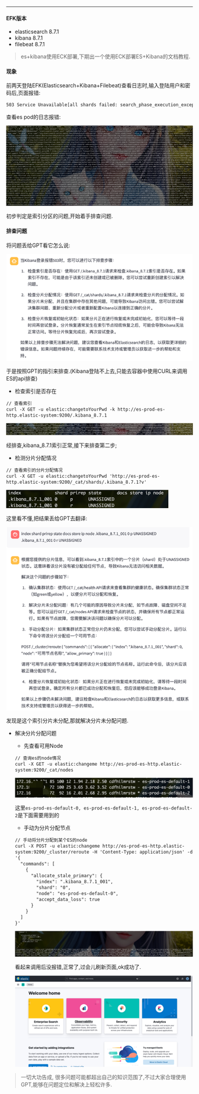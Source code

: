 <article-title title="Kibana报错503排查"></article-title>

<article-meta created="2023年09月04日" updated="2023年09月04日"></article-meta>

--- 
#### EFK版本
* elasticsearch 8.7.1
* kibana 8.7.1
* filebeat 8.7.1

> es+kibana使用ECK部署,下期出一个使用ECK部署ES+Kibana的文档教程.


#### 现象
前两天登陆EFK(Elasticsearch+Kibana+Filebeat)查看日志时,输入登陆用户和密码后,页面报错:
```html
503 Service Unavailable[all shards failed: search_phase_execution_exception\n\tRoot causes:\n\t\tno_shard_available_action_exception: null]: all shards failed
```
查看es pod的日志报错:

![503.png](./static/kibana-503.png)

初步判定是索引分区的问题,开始着手排查问题.

#### 排查问题
将问题丢给GPT看它怎么说:

![503.png](./static/kibana-503-gpt.png)

于是按照GPT的指引来排查.(Kibana登陆不上去,只能去容器中使用CURL来调用ES的api排查)

* 检查索引是否存在
```shell
// 查看索引
curl -X GET -u elastic:changetoYourPwd -k http://es-prod-es-http.elastic-system:9200/.kibana_8.7.1
```
![index](./static/kibana-503-index.png)

经排查,kibana_8.7.1索引正常,接下来排查第二步;

* 检测分片分配情况
```shell
// 查看索引的分片分配情况
curl -X GET -u elastic:changetoYourPwd 'http://es-prod-es-http.elastic-system:9200/_cat/shards/.kibana_8.7.1?v'
```
![shard](./static/kibana-503-shard.png)

这里看不懂,把结果丢给GPT去翻译:

![shard-unassigned](./static/kibana-503-shard-unassigned.png)

发现是这个索引分片未分配,那就解决分片未分配问题.

* 解决分片分配问题
  * 先查看可用Node
  ```shell
  // 查询es的node情况
  curl -X GET -u elastic:changeme http://es-prod-es-http.elastic-system:9200/_cat/nodes
  ```
  
  ![node](./static/kibana-503-node.png)
  
  这里`es-prod-es-default-0, es-prod-es-default-1, es-prod-es-default-2`是下面需要用到的
  * 手动为分片分配节点
  ```shell
  // 手动将分片分配到某个ES的node
  curl -X POST -u elastic:changeme http://es-prod-es-http.elastic-system:9200/_cluster/reroute -H 'Content-Type: application/json' -d '{
    "commands": [
      {
        "allocate_stale_primary": {
          "index": ".kibana_8.7.1_001",
          "shard": "0",
          "node": "es-prod-es-default-0",
          "accept_data_loss": true
        }
      }
    ]
  }'
  ```
  
  ![img.png](static/kibana-503-node-fix.png)
  
  看起来调用后没报错,正常了,过会儿刷新页面,ok成功了.

  ![ok](static/kibana-503-ok.png)

> 一切大功告成, 很多问题可能都超出自己的知识范围了,不过大家合理使用GPT,能够在问题定位和解决上轻松许多.


  
